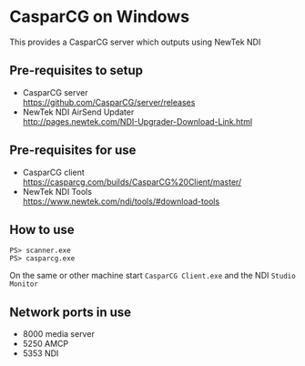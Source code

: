 # CasparCG on Windows


This provides a CasparCG server which outputs using NewTek NDI


## Pre-requisites to setup

  * CasparCG server  
    https://github.com/CasparCG/server/releases
  * NewTek NDI AirSend Updater  
    http://pages.newtek.com/NDI-Upgrader-Download-Link.html


## Pre-requisites for use

  * CasparCG client  
    https://casparcg.com/builds/CasparCG%20Client/master/
  * NewTek NDI Tools  
    https://www.newtek.com/ndi/tools/#download-tools


## How to use


```
PS> scanner.exe
PS> casparcg.exe
```

On the same or other machine start `CasparCG Client.exe` and the NDI `Studio Monitor`


## Network ports in use

  * 8000 media server
  * 5250 AMCP
  * 5353 NDI
